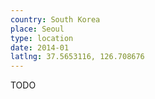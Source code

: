 ```yaml
---
country: South Korea
place: Seoul
type: location
date: 2014-01
latlng: 37.5653116, 126.708676
---
```


TODO
